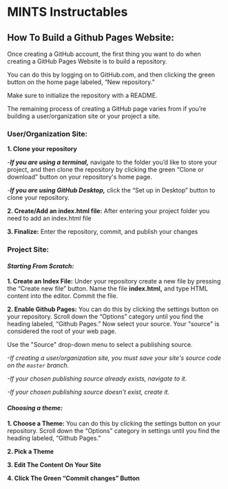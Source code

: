 # MINTS Instructables
## How To Build a Github Pages Website:

Once creating a GitHub account, the first thing you want to do when creating a GitHub Pages Website is to build a repository.

You can do this by logging on to GitHub.com, and then clicking the green button on the home page labeled, “New repository.” 

Make sure to initialize the repository with a README.

The remaining process of creating a GitHub page varies from if you’re building a user/organization site or your project a site.

### **User/Organization Site:**
**1. Clone your repository**

-***If you are using a terminal,*** navigate to the folder you’d like to store your project, and then clone the repository by clicking the green “Clone or download” button on your repository's home page. 

-***If you are using GitHub Desktop,*** click the “Set up in Desktop” button to clone your repository.

**2. Create/Add an index.html file:** After entering your project folder you need to add an index.html file

**3. Finalize:** Enter the repository, commit, and publish your changes

### **Project Site:**
#### ***Starting From Scratch:***
**1. Create an Index File:**
Under your repository create a new file by pressing the “Create new file” button. Name the file **index.html,** and type HTML content into the editor. Commit the file.

**2. Enable Github Pages:**
You can do this by clicking the settings button on your repository. Scroll down the “Options” category until you find the heading labeled, “Github Pages.” 
Now select your source. Your "source" is considered the root of your web page.

Use the "Source" drop-down menu to select a publishing source.

*-If creating a user/organization site, you must save your site's source code on the ```master``` branch.*

*-If your chosen publishing source already exists, navigate to it.*

*-If your chosen publishing source doesn’t exist, create it.*

#### ***Choosing a theme:***
**1. Choose a Theme:**
You can do this by clicking the settings button on your repository. Scroll down the “Options” category in settings until you find the heading labeled, “Github Pages.” 

**2. Pick a Theme**

**3. Edit The Content On Your Site**

**4. Click The Green “Commit changes” Button**
